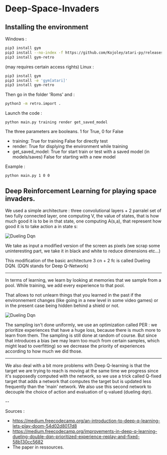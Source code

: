 Deep-Space-Invaders
===================

Installing the environment
------------ 

Windows :
~~~~bash
pip3 install gym
pip3 install --no-index -f https://github.com/Kojoley/atari-py/releases atari_py
pip3 install gym-retro
~~~~

(may requires certain access rights)
Linux :
~~~~bash
pip3 install gym
pip3 install -e 'gym[atari]'
pip3 install gym-retro
~~~~

Then go in the folder 'Roms' and :
~~~~bash
python3 -m retro.import .
~~~~

Launch the code :
~~~
python main.py training render get_saved_model
~~~
The three parameters are booleans. 1 for True, 0 for False

* training:         True for training False for directly test
* render:           True for displying the environment while training
* get_saved_model:  True for start train or test with a saved model (in models/saves)
                    False for starting with a new model

Example :
~~~
python main.py 1 0 0
~~~

Deep Reinforcement Learning for playing space invaders.
------------ 

We used a simple architecture : three convolutional layers + 2 parralel set of two fully connected layer, one computing V, the value of states, that is how much good it is to be in that state, one computing A(s,a), that represent how good it is to take action a in state s:

![Dueling Dqn](https://cdn-images-1.medium.com/max/1000/1*FkHqwA2eSGixdS-3dvVoMA.png)

We take as input a modified version of the screen as pixels (we scrap some uninteresting part, we take it in black and white to reduce dimensions etc...)

This modification of the basic architecture 3 cn + 2 fc is called Dueling DQN. (DQN stands for Deep Q-Network)

----------------------

In terms of learning, we learn by looking at memories that we sample from a pool. While training, we add every experience to that pool.

That allows to not unlearn things that you learned in the past if the environnement changes (like going in a new level in some video games) or in the present case being hidden behind a shield or not.

![Dueling Dqn](http://www.modulabs.co.kr/files/attach/images/334/652/003/0f8ec240f7f245c851f35ee110542c10.png)

The sampling isn't done uniformly, we use an optimization called PER : we prioritize experiences that have a huge loss, because there is much more to learn from them. The sampling is still done at random of course. But since that introduces a bias (we may learn too much from certain samples, which might lead to overfitting) so we decrease the priority of experiences according to how much we did those.

----------------------

We also deal with a bit more problems with Deep Q-learning is that the target we are trying to reach is moving at the same time we progress since it's supposedly computed with the network, so we use a trick called Q-fixed target that adds a network that computes the target but is updated less frequently than the 'main' network. We also use this second network to decouple the choice of action and evaluation of q-valued (dueling dqn).

--

Sources :

- https://medium.freecodecamp.org/an-introduction-to-deep-q-learning-lets-play-doom-54d02d8017d8
- https://medium.freecodecamp.org/improvements-in-deep-q-learning-dueling-double-dqn-prioritized-experience-replay-and-fixed-58b130cc5682
- The paper in ressources.
